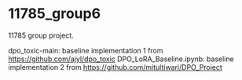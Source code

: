 # 11785_group6
11785 group project.

dpo_toxic-main: baseline implementation 1 from https://github.com/ajyl/dpo_toxic
DPO_LoRA_Baseline.ipynb: baseline implementation 2 from https://github.com/mitultiwari/DPO_Project